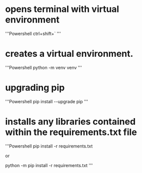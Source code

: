 
# opens terminal with virtual environment
'''Powershell 
ctrl+shift+`
'''

# creates a virtual environment. 
'''Powershell
python -m venv venv
'''

# upgrading pip
'''Powershell
pip install --upgrade pip
'''


# installs any libraries contained within the requirements.txt file
'''Powershell
pip install -r requirements.txt

or

python -m pip install -r requirements.txt
'''